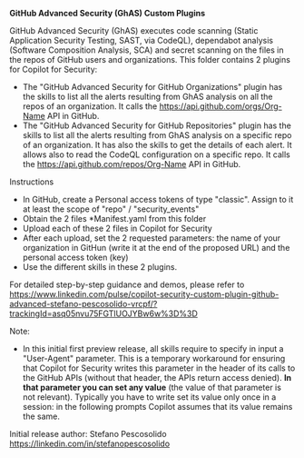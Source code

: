**GitHub Advanced Security (GhAS) Custom Plugins**

GitHub Advanced Security (GhAS) executes code scanning (Static Application Security Testing, SAST, via CodeQL), dependabot analysis (Software Composition Analysis, SCA) and secret scanning on the files in the repos of GitHub users and organizations.
This folder contains 2 plugins for Copilot for Security:
- The "GitHub Advanced Security for GitHub Organizations" plugin has the skills to list all the alerts resulting from GhAS analysis on all the repos of an organization. It calls the https://api.github.com/orgs/Org-Name API in GitHub.
- The "GitHub Advanced Security for GitHub Repositories" plugin has the skills to list all the alerts resulting from GhAS analysis on a specific repo of an organization. It has also the skills to get the details of each alert. It allows also to read the CodeQL configuration on a specific repo.  It calls the https://api.github.com/repos/Org-Name API in GitHub.

Instructions
- In GitHub, create a Personal access tokens of type "classic". Assign to it at least the scope of "repo" / "security_events"
- Obtain the 2 files *Manifest.yaml from this folder
- Upload each of these 2 files in Copilot for Security 
- After each upload, set the 2 requested parameters: the name of your organization in GitHun (write it at the end of the proposed URL) and the personal access token (key)
- Use the different skills in these 2 plugins. 

For detailed step-by-step guidance and demos, please refer to https://www.linkedin.com/pulse/copilot-security-custom-plugin-github-advanced-stefano-pescosolido-vrcpf/?trackingId=asq05nvu75FGTlUOJYBw6w%3D%3D

Note:
- In this initial first preview release, all skills require to specify in input a "User-Agent" parameter. This is a temporary workaround for ensuring that Copilot for Security writes this parameter in the header of its calls to the GitHub APIs (without that header, the APIs return access denied). **In that parameter you can set any value** (the value of that parameter is not relevant). Typically you have to write set its value only once in a session: in the following prompts Copilot assumes that its value remains the same.  

Initial release author:
Stefano Pescosolido
https://linkedin.com/in/stefanopescosolido
